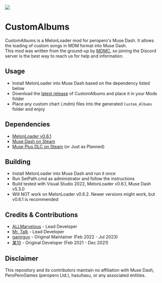 [![](https://dcbadge.vercel.app/api/server/mdmc)](https://discord.gg/mdmc)
 # CustomAlbums
CustomAlbums is a MelonLoader mod for peropero's Muse Dash. It allows the loading of custom songs in MDM format into Muse Dash.  
This mod was written from the ground-up by [MDMC](https://github.com/MDMods), so joining the Discord server is the best way to reach us for help and information.
## Usage
- Install MelonLoader into Muse Dash based on the dependency listed below
- Download the [latest release](https://github.com/MDMods/CustomAlbums/releases/latest) of CustomAlbums and place it in your Mods folder
- Place any custom chart (.mdm) files into the generated `Custom_Albums` folder and enjoy
## Dependencies
- [MelonLoader v0.6.1](https://github.com/LavaGang/MelonLoader/releases/tag/v0.6.1)
- [Muse Dash on Steam](https://store.steampowered.com/app/774171/Muse_Dash/)
- [Muse Plus DLC on Steam](https://store.steampowered.com/app/2593750/Muse_Dash__Muse_Plus/) (or Just as Planned)
## Building
- Install MelonLoader into Muse Dash and run it once
- Run SetPath.cmd as administrator and follow the instructions
- Build tested with Visual Studio 2022, MelonLoader v0.6.1, Muse Dash v5.3.0
- Will NOT work on MelonLoader v0.6.2. Newer versions might work, but v0.6.1 is recommended
## Credits & Contributions
- [ALLMarvelous](https://github.com/ALLMarvelous) - Lead Developer
- [Mr. Talk](https://github.com/SB15-MD) - Lead Developer
- [gamrguy](https://github.com/gamrguy) - Original Maintainer (Feb 2022 - Jul 2023)
- [某10](https://github.com/mo10) - Original Developer (Feb 2021 - Dec 2021)
## Disclaimer
This repository and its contributors maintain no affiliation with Muse Dash, PeroPeroGames (peropero Ltd.), hasuhasu, or any associated entities.
